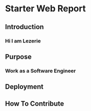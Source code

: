 # Starter Web Report

## Introduction
### Hi I am Lezerie

## Purpose
### Work as a Software Engineer

## Deployment

## How To Contribute
